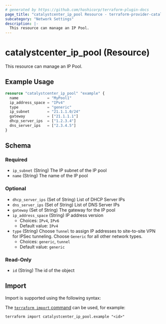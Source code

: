 ```yaml
---
# generated by https://github.com/hashicorp/terraform-plugin-docs
page_title: "catalystcenter_ip_pool Resource - terraform-provider-catalystcenter"
subcategory: "Network Settings"
description: |-
  This resource can manage an IP Pool.
---
```


# catalystcenter_ip_pool (Resource)

This resource can manage an IP Pool.

## Example Usage

```terraform
resource "catalystcenter_ip_pool" "example" {
  name             = "MyPool1"
  ip_address_space = "IPv4"
  type             = "generic"
  ip_subnet        = "21.1.1.0/24"
  gateway          = ["21.1.1.1"]
  dhcp_server_ips  = ["1.2.3.4"]
  dns_server_ips   = ["2.3.4.5"]
}
```

<!-- schema generated by tfplugindocs -->
## Schema

### Required

- `ip_subnet` (String) The IP subnet of the IP pool
- `name` (String) The name of the IP pool

### Optional

- `dhcp_server_ips` (Set of String) List of DHCP Server IPs
- `dns_server_ips` (Set of String) List of DNS Server IPs
- `gateway` (Set of String) The gateway for the IP pool
- `ip_address_space` (String) IP address version
  - Choices: `IPv4`, `IPv6`
  - Default value: `IPv4`
- `type` (String) Choose `Tunnel` to assign IP addresses to site-to-site VPN for IPSec tunneling. Choose `Generic` for all other network types.
  - Choices: `generic`, `tunnel`
  - Default value: `generic`

### Read-Only

- `id` (String) The id of the object

## Import

Import is supported using the following syntax:

The [`terraform import` command](https://developer.hashicorp.com/terraform/cli/commands/import) can be used, for example:

```shell
terraform import catalystcenter_ip_pool.example "<id>"
```
